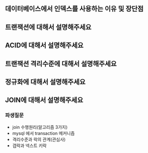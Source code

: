 ## 데이터베이스에서 인덱스를 사용하는 이유 및 장단점
## 트랜잭션에 대해서 설명해주세요 
## ACID에 대해서 설명해주세요 
## 트랜잭션 격리수준에 대해서 설명해주세요 
## 정규화에 대해서 설명해주세요 
## JOIN에 대해서 설명해주세요 

### 파생질문 
- join 수행원리(알고리즘 3가지) 
- mysql 에서 transaction 메커니즘
- 격리수준과 락의 관계(관심사) 
- 갭락과 넥스트 키락
